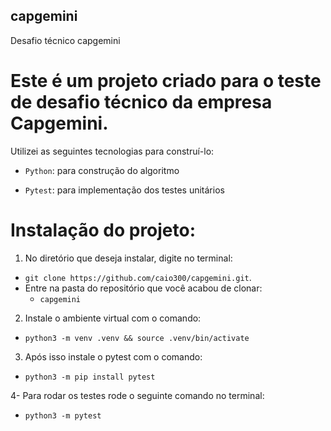 ## capgemini
Desafio técnico capgemini

# Este é um projeto criado para o teste de desafio técnico da empresa Capgemini.

Utilizei as seguintes tecnologias para construí-lo:

  - `Python`: para construção do algoritmo
  
  - `Pytest`: para implementação dos testes unitários

# Instalação do projeto:

1. No diretório que deseja instalar, digite no terminal:

  - `git clone https://github.com/caio300/capgemini.git`.
  - Entre na pasta do repositório que você acabou de clonar:
    - `capgemini`

2. Instale o ambiente virtual com o comando:

  - `python3 -m venv .venv && source .venv/bin/activate`

3. Após isso instale o pytest com o comando:

  - `python3 -m pip install pytest`

4- Para rodar os testes rode o seguinte comando no terminal:

  - `python3 -m pytest`


